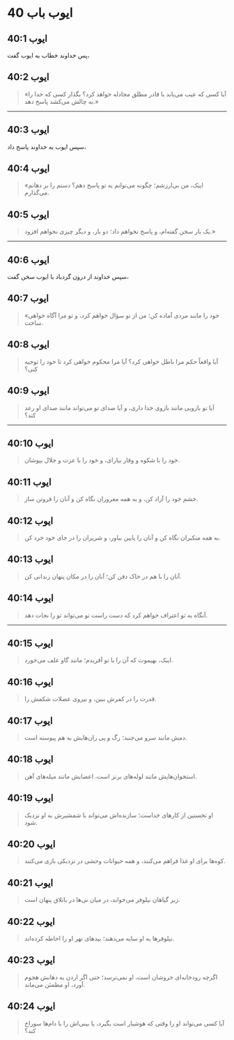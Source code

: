 # ایوب باب 40

## ایوب 40:1

پس خداوند خطاب به ایوب گفت،

## ایوب 40:2

> «آیا کسی که عیب می‌یابد با قادر مطلق مجادله خواهد کرد؟
> بگذار کسی که خدا را به چالش می‌کشد پاسخ دهد.»

---

## ایوب 40:3

سپس ایوب به خداوند پاسخ داد،

## ایوب 40:4

> «اینک، من بی‌ارزشم؛ چگونه می‌توانم به تو پاسخ دهم؟
> دستم را بر دهانم می‌گذارم.

## ایوب 40:5

> یک بار سخن گفته‌ام، و پاسخ نخواهم داد؛
> دو بار، و دیگر چیزی نخواهم افزود.»

---

## ایوب 40:6

سپس خداوند از درون گردباد با ایوب سخن گفت،

## ایوب 40:7

> «خود را مانند مردی آماده کن؛
> من از تو سؤال خواهم کرد، و تو مرا آگاه خواهی ساخت.

## ایوب 40:8

> آیا واقعاً حکم مرا باطل خواهی کرد؟
> آیا مرا محکوم خواهی کرد تا خود را توجیه کنی؟

## ایوب 40:9

> آیا تو بازویی مانند بازوی خدا داری،
> و آیا صدای تو می‌تواند مانند صدای او رعد کند؟

---

## ایوب 40:10

> خود را با شکوه و وقار بیارای،
> و خود را با عزت و جلال بپوشان.

## ایوب 40:11

> خشم خود را آزاد کن،
> و به همه مغروران نگاه کن و آنان را فروتن ساز.

## ایوب 40:12

> به همه متکبران نگاه کن و آنان را پایین بیاور،
> و شریران را در جای خود خرد کن.

## ایوب 40:13

> آنان را با هم در خاک دفن کن؛
> آنان را در مکان پنهان زندانی کن.

## ایوب 40:14

> آنگاه به تو اعتراف خواهم کرد
> که دست راست تو می‌تواند تو را نجات دهد.

---

## ایوب 40:15

> اینک، بهیموث که آن را با تو آفریدم؛
> مانند گاو علف می‌خورد.

## ایوب 40:16

> قدرت را در کمرش ببین،
> و نیروی عضلات شکمش را.

## ایوب 40:17

> دمش مانند سرو می‌جنبد؛
> رگ و پی ران‌هایش به هم پیوسته است.

## ایوب 40:18

> استخوان‌هایش مانند لوله‌های برنز است،
> اعضایش مانند میله‌های آهن.

## ایوب 40:19

> او نخستین از کارهای خداست؛
> سازنده‌اش می‌تواند با شمشیرش به او نزدیک شود.

## ایوب 40:20

> کوه‌ها برای او غذا فراهم می‌کنند،
> و همه حیوانات وحشی در نزدیکی بازی می‌کنند.

## ایوب 40:21

> زیر گیاهان نیلوفر می‌خوابد،
> در میان نی‌ها در باتلاق پنهان است.

## ایوب 40:22

> نیلوفرها به او سایه می‌دهند؛
> بیدهای نهر او را احاطه کرده‌اند.

## ایوب 40:23

> اگرچه رودخانه‌ای خروشان است، او نمی‌ترسد؛
> حتی اگر اردن به دهانش هجوم آورد، او مطمئن می‌ماند.

## ایوب 40:24

> آیا کسی می‌تواند او را وقتی که هوشیار است بگیرد،
> یا بینی‌اش را با دام‌ها سوراخ کند؟
